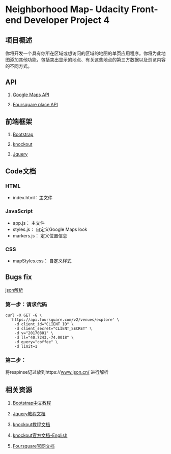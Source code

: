 # Neighborhood Map- Udacity Front-end Developer Project 4

## 项目概述
你将开发一个具有你所在区域或想访问的区域的地图的单页应用程序。你将为此地图添加其他功能，包括突出显示的地点、有关这些地点的第三方数据以及浏览内容的不同方式。

## API
1. [Google Maps API](https://developers.google.com/maps/)

2. [Foursquare place API](https://developer.foursquare.com/)

## 前端框架

1.  [Bootstrap](https://getbootstrap.com/)

2. [knockout](http://knockoutjs.com/)

3. [Jquery](https://jquery.com/)

## Code文档
### HTML
-  index.html：主文件

###  JavaScript
- app.js：  主文件
- styles.js：  自定义Google Maps look
- markers.js： 定义位置信息

### CSS
- mapStyles.css： 自定义样式

## Bugs fix
[json解析](https://www.json.cn/)

### 第一步：请求代码

```
curl -X GET -G \
  'https://api.foursquare.com/v2/venues/explore' \
    -d client_id="CLIENT_ID" \
    -d client_secret="CLIENT_SECRET" \
    -d v="20170801" \
    -d ll="40.7243,-74.0018" \
    -d query="coffee" \
    -d limit=1
```    
###     第二步：
将respinse记过放到https://www.json.cn/ 进行解析

## 相关资源

1. [Bootstrap中文教程](http://www.bootcss.com/)

2. [Jquery教程文档](http://www.w3school.com.cn/jquery/)

3. [knockout教程文档](https://www.cnblogs.com/TomXu/archive/2011/11/21/2257154.html)

4.  [knockout官方文档-English](http://knockoutjs.com/documentation/introduction.html)

5.  [Foursquare官网文档](https://developer.foursquare.com/docs/api/getting-started)







